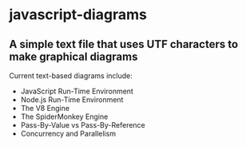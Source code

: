 # javascript-diagrams
## A simple text file that uses UTF characters to make graphical diagrams

Current text-based diagrams include:
- JavaScript Run-Time Environment
- Node.js Run-Time Environment
- The V8 Engine
- The SpiderMonkey Engine
- Pass-By-Value vs Pass-By-Reference
- Concurrency and Parallelism
